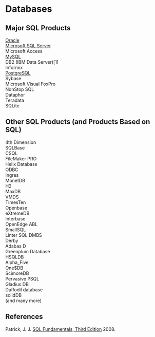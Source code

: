Databases
===

Major SQL Products
---
[Oracle](databases/oracle.md)  
[Microsoft SQL Server](database/sql_server.md)  
Microsoft Access  
[MySQL](databases/mysql.md)  
DB2 (IBM Data Server)[1]  
Informix  
[PostgreSQL](databases/postgres.md)  
Sybase  
Microsoft Visual FoxPro  
NonStop SQL  
Dataphor  
Teradata  
SQLite  

Other SQL Products (and Products Based on SQL)
---
4th Dimension  
SQLBase  
CSQL  
FileMaker PRO  
Helix Database  
ODBC  
Ingres  
MonetDB  
H2  
MaxDB  
VMDS  
TimesTen  
Openbase  
eXtremeDB  
Interbase  
OpenEdge ABL  
SmallSQL  
Linter SQL DMBS  
Derby  
Adabas D  
Greenplum Database  
HSQLDB  
Alpha_Five  
One$DB  
ScimoreDB  
Pervasive PSQL  
Gladius DB  
Daffodil database  
solidDB  
(and many more)  

References
---
Patrick, J. J. [SQL Fundamentals, Third Edition](https://www.oreilly.com/library/view/sql-fundamentals-third/9780137156146/) 2008.